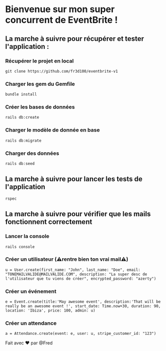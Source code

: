 # Bienvenue sur mon super concurrent de EventBrite !

## La marche à suivre pour récupérer et tester l'application :

### Récupérer le projet en local
```
git clone https://github.com/fr3d100/eventbrite-v1
```
### Charger les gem du Gemfile
```
bundle install
```
### Créer les bases de données
```
rails db:create
```
### Charger le modèle de donnée en base
```
rails db:migrate
```
### Charger des données
```
rails db:seed
```

## La marche à suivre pour lancer les tests de l'application
```
rspec
```
## La marche à suivre pour vérifier que les mails fonctionnent correctement

### Lancer la console
```
rails console
```
### Créer un utilisateur (:warning:rentre bien ton vrai mail:warning:)
```
u = User.create(first_name: "John", last_name: "Doe", email: "TONEMAILVALIDE@MAILVALIDE.COM", description: "La super desc de l'utilisateur que tu viens de créer", encrypted_password: "azerty")
```
### Créer un événement
```
e = Event.create(title:'May awesome event', description:'That will be really be an awesome event !', start_date: Time.now+30, duration: 90, location: 'Ibiza', price: 100, admin: u)
```

### Créer un attendance
```
a = Attendance.create(event: e, user: u, stripe_customer_id: "123")
```

Fait avec :hearts: par @Fred


